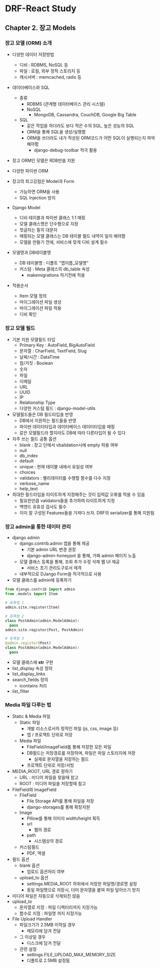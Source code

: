 # DRF-React Study

## Chapter 2. 장고 Models

### 장고 모델 (ORM) 소개

- 다양한 데이터 저장방법
  - 디비 : RDBMS, NoSQL 등
  - 파일 : 로컬, 외부 정적 스토리지 등
  - 캐시서버 : memcached, radis 등
- 데이터베이스와 SQL
  - 종류
    - RDBMS (관계형 데이터베이스 관리 시스템)
    - NoSQL
      - MongoDB, Cassandra, CouchDB, Google Big Table
  - SQL
    - 같은 작업을 하더라도 보다 적은 수의 SQL, 높은 성능의 SQL
    - ORM을 통해 SQL을 생성/실행함
    - ORM을 쓰더라도 내가 작성된 ORM코드가 어떤 SQL이 실행되는지 파악해야함
      - django-debug-toolbar 적극 활용
- 장고 ORM인 모델은 RDB만을 지원
- 다양한 파이썬 ORM
- 장고의 최고강점은 Model과 Form
  - 가능하면 ORM을 사용
  - SQL Injection 방지
- Django Model
  - 디비 테이블과 파이썬 클래스 1:1 매핑
  - 모델 클래스명은 단수형으로 지정
  - 첫글자는 필히 대문자
  - 매핑되는 모델 클래스는 DB 테이블 필드 내역이 일치 해야함
  - 모델을 만들기 전에, 서비스에 맞게 디비 설계 필수
- 모델명과 DB테이블명
  - DB 테이블명 : 디폴트 "앱이름_모델명"
  - 커스텀 : Meta 클래스의 db_table 속성
    - makemigrations 하기전에 적용

- 적용순서
  - Item 모델 정의
  - 마이그레이션 파일 생성
  - 마이그레이션 파일 적용
  - 디비 확인

### 장고 모델 필드

- 기본 지원 모델필드 타입
  - Primary Key : AutoField, BigAutoField
  - 문자열 : CharField, TextField, Slug
  - 날짜/시간 : DataTime
  - 참/거짓 : Boolean
  - 숫자
  - 파일
  - 이메일
  - URL
  - UUID
  - IP
  - Relationship Type
  - 다양한 커스텀 필드 : django-model-utils
- 모델필드들은 DB 필드타입을 반영
  - DB에서 지원하는 필드들을 반영
  - 파이썬 데이터타입과 데이터베이스 데이터타입을 매핑
  - 같은 모델필드라 할지라도 DB에 따라 다른타입이 될 수 있다
- 자주 쓰는 필드 공통 옵션
  - blank : 장고 단에서 vbalidation시에 empty 허용 여부
  - null
  - db_index
  - default
  - unique : 현재 테이블 내에서 유일성 여부
  - choices
  - validators : 벨리데이터를 수행할 함수를 다수 지정
  - verbose_name
  - help_text
- 최대한 필드타입을 타이트하게 지정해주는 것이 입력값 오류를 막을 수 있음
  - 필요한만큼 validators들을 추가하여 타이트하게 지정
  - 백엔드 유효성 검사도 필수
  - 이미 잘 구성된 Features들을 가져다 쓰자. DRF의 serializer를 통해 지원됨

### 장고 admin을 통한 데이터 관리

- django admin
  - django.contrib.admin 앱을 통해 제공
    - 기본 admin URL 변경 권장
    - django-admin-honeypot 을 통해, 가짜 admin 페이지 노출
  - 모델 클래스 등록을 통해, 조회 추가 수정 삭제 웹 UI 제공
    - 서비스 초기 관리도구로서 제격
  - 내부적으로 DJango Form을 적극적으로 사용
- 모델 클래스를 admin에 등록하기

```python
from django.contrib import admin
from .models import Item

# 등록법 1
admin.site.register(Item)

# 등록법 2
class PostAdmin(admin.ModelAdmin):
  pass
admin.site.register(Post, PostAdmin)

# 등록법 3
@admin.register(Post)
class PostAdmin(admin.ModelAdmin):
  pass
```

- 모델 클래스에 __str__ 구현
- list_display 속성 정의
- list_display_links
- search_fields 정의
  - icontains 처리
- list_filter

### Media 파일 다루는 법

- Static & Media 파일
  - Static 파일
    - 개발 리소스로서의 정적인 파일 (js, css, image 등)
    - 앱 / 프로젝트 단위로 저장
  - Media 파일
    - FileField/ImageField를 통해 저장한 모든 파일
    - DB필드는 저장경로를 저장하며, 파일은 파일 스토리지에 저장
      - 실제로 문자열을 저장하는 필드
    - 프로젝트 단위로 저장/서빙
- MEDIA_ROOT, URL 경로 정하기
  - URL : 미디어 파일을 찾을때 참고
  - ROOT : 미디어 파일을 저장할때 참고
- FileField와 ImageField
  - FileField
    - File Storage API를 통해 파일을 저장
    - django-storages를 통해 확장지원
  - Image
    - Pillow를 통해 이미지 width/height 획득
    - url
      - 웹의 경로
    - path
      - 시스템상의 경로
  - 커스텀필드
    - PDF, 엑셀
- 필드 옵션
  - blank 옵션
    - 업로드 옵션처리 여부
  - upload_to 옵션
    - settings.MEDIA_ROOT 하위에서 저장한 파일명/경로명 설정
    - 동일 파일명으로 저장시, 더미 문자열을 붙여 파일 덮어쓰기 방지
- 미디어 파일은 자동으로 삭제되진 않음
- upload_to
  - 문자열로 지정 : 파일 디렉터리까지 지정가능
  - 함수로 지정 : 파일명 까지 지정가능
- File Upload Handler
  - 파일크기가 2.5MB 이하일 경우
    - 메모리에 담겨 전달
  - 그 이상일 경우
    - 디스크에 담겨 전달
  - 관련 설정
    - settings.FILE_UPLOAD_MAX_MEMORY_SIZE
    - 디폴트로 2.5MB 설정됨